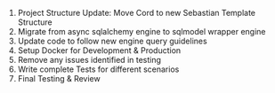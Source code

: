 1. Project Structure Update: Move Cord to new Sebastian Template Structure
2. Migrate from async sqlalchemy engine to sqlmodel wrapper engine
3. Update code to follow new engine query guidelines
4. Setup Docker for Development & Production
5. Remove any issues identified in testing
6. Write complete Tests for different scenarios
7. Final Testing & Review